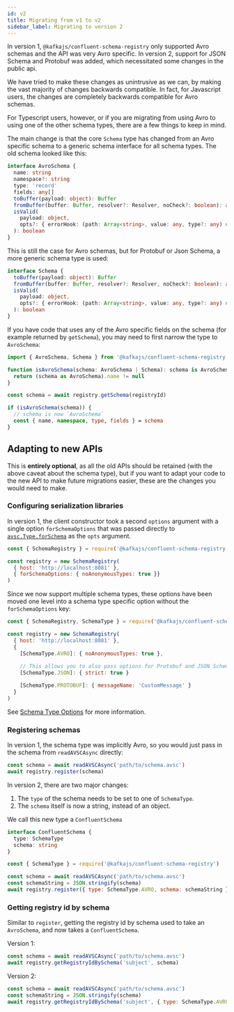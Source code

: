 ```yaml
---
id: v2
title: Migrating from v1 to v2
sidebar_label: Migrating to version 2
---
```


In version 1, `@kafkajs/confluent-schema-registry` only supported Avro schemas and
the API was very Avro specific. In version 2, support for JSON Schema and Protobuf
was added, which necessitated some changes in the public api.

We have tried to make these changes as unintrusive as we can, by making the vast
majority of changes backwards compatible. In fact, for Javascript users, the changes
are completely backwards compatible for Avro schemas.

For Typescript users, however, or if you are migrating from using Avro to using
one of the other schema types, there are a few things to keep in mind.

The main change is that the core `Schema` type has changed from an Avro specific
schema to a generic schema interface for all schema types. The old schema looked
like this:

```ts
interface AvroSchema {
  name: string
  namespace?: string
  type: 'record'
  fields: any[]
  toBuffer(payload: object): Buffer
  fromBuffer(buffer: Buffer, resolver?: Resolver, noCheck?: boolean): any
  isValid(
    payload: object,
    opts?: { errorHook: (path: Array<string>, value: any, type?: any) => void },
  ): boolean
}
```

This is still the case for Avro schemas, but for Protobuf or Json Schema, a
more generic schema type is used:

```ts
interface Schema {
  toBuffer(payload: object): Buffer
  fromBuffer(buffer: Buffer, resolver?: Resolver, noCheck?: boolean): any
  isValid(
    payload: object,
    opts?: { errorHook: (path: Array<string>, value: any, type?: any) => void },
  ): boolean
}
```

If you have code that uses any of the Avro specific fields on the schema
(for example returned by `getSchema`), you may need to first narrow the type
to `AvroSchema`:

```ts
import { AvroSchema, Schema } from '@kafkajs/confluent-schema-registry'

function isAvroSchema(schema: AvroSchema | Schema): schema is AvroSchema {
  return (schema as AvroSchema).name != null
}

const schema = await registry.getSchema(registryId)

if (isAvroSchema(schema)) {
  // schema is now `AvroSchema`
  const { name, namespace, type, fields } = schema
}
```

## Adapting to new APIs

This is **entirely optional**, as all the old APIs should be retained (with the above caveat
about the schema type), but if you want to adapt your code to the new API to make
future migrations easier, these are the changes you would need to make.

### Configuring serialization libraries

In version 1, the client constructor took a second `options` argument with
a single option `forSchemaOptions` that was passed directly to
[`avsc.Type.forSchema`](https://github.com/mtth/avsc/wiki/API#typeforschemaschema-opts)
as the `opts` argument.

```js
const { SchemaRegistry } = require('@kafkajs/confluent-schema-registry')

const registry = new SchemaRegistry(
  { host: 'http://localhost:8081' },
  { forSchemaOptions: { noAnonymousTypes: true }}
)
```

Since we now support multiple schema types, these options have been moved
one level into a schema type specific option without the `forSchemaOptions`
key:

```js
const { SchemaRegistry, SchemaType } = require('@kafkajs/confluent-schema-registry')

const registry = new SchemaRegistry(
  { host: 'http://localhost:8081' },
  {
    [SchemaType.AVRO]: { noAnonymousTypes: true },
    
    // This allows you to also pass options for Protobuf and JSON Schema
    [SchemaType.JSON]: { strict: true }

    [SchemaType.PROTOBUF]: { messageName: 'CustomMessage' }
  }
)
```

See [Schema Type Options](./usage#schema-type-options) for more information.

### Registering schemas

In version 1, the schema type was implicitly Avro, so you would just pass in the
schema from `readAVSCAsync` directly:

```js
const schema = await readAVSCAsync('path/to/schema.avsc')
await registry.register(schema)
```

In version 2, there are two major changes:

1. The `type` of the schema needs to be set to one of `SchemaType`.
2. The `schema` itself is now a string, instead of an object.

We call this new type a `ConfluentSchema`

```ts
interface ConfluentSchema {
  type: SchemaType
  schema: string
}
```

```js
const { SchemaType } = require('@kafkajs/confluent-schema-registry')

const schema = await readAVSCAsync('path/to/schema.avsc')
const schemaString = JSON.stringify(schema)
await registry.register({ type: SchemaType.AVRO, schema: schemaString })
```

### Getting registry id by schema

Similar to `register`, getting the registry id by schema used to take an
`AvroSchema`, and now takes a `ConfluentSchema`.

Version 1:

```js
const schema = await readAVSCAsync('path/to/schema.avsc')
await registry.getRegistryIdBySchema('subject', schema)
```

Version 2:

```js
const schema = await readAVSCAsync('path/to/schema.avsc')
const schemaString = JSON.stringify(schema)
await registry.getRegistryIdBySchema('subject', { type: SchemaType.AVRO, schema: schemaString })
```
